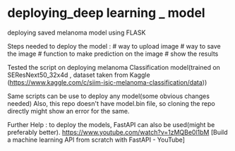 # deploying_deep learning _ model
deploying saved melanoma model using FLASK 

Steps needed to deploy the model :
    # way to upload image
    # way to save the image
    # function to make prediction on the image
    # show the results

Tested the script on deploying melanoma Classification model(trained on SEResNext50_32x4d , dataset taken from Kaggle (https://www.kaggle.com/c/siim-isic-melanoma-classification/data))

Same scripts can be use to deploy any model(some obvious changes needed)
Also, this repo doesn't have model.bin file, so cloning the repo directly might show an error for the same.

Further Help : to deploy the models, FastAPI can also be used(might be preferably better).
                https://www.youtube.com/watch?v=1zMQBe0l1bM [Build a machine learning API from scratch with FastAPI - YouTube]
